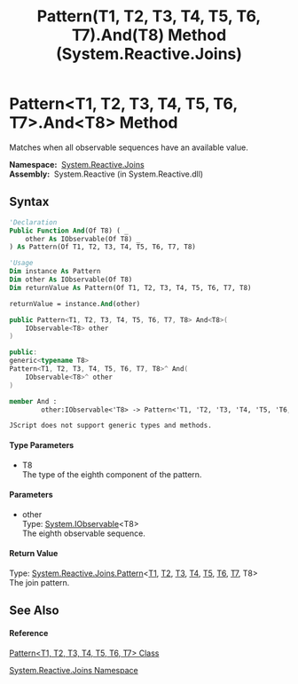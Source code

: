 ﻿---
title: Pattern(T1, T2, T3, T4, T5, T6, T7).And(T8) Method  (System.Reactive.Joins)
TOCTitle: And(T8) Method
ms:assetid: M:System.Reactive.Joins.Pattern`7.And``1(System.IObservable{``0})
ms:mtpsurl: https://msdn.microsoft.com/en-us/library/Hh228918(v=VS.103)
ms:contentKeyID: 36068336
ms.date: 06/28/2011
mtps_version: v=VS.103
f1_keywords:
- System.Reactive.Joins.Pattern`7.And``1
dev_langs:
- CSharp
- JScript
- VB
- FSharp
- c++
---

# Pattern\<T1, T2, T3, T4, T5, T6, T7\>.And\<T8\> Method

Matches when all observable sequences have an available value.

**Namespace:**  [System.Reactive.Joins](hh211841\(v=vs.103\).md)  
**Assembly:**  System.Reactive (in System.Reactive.dll)

## Syntax

``` vb
'Declaration
Public Function And(Of T8) ( _
    other As IObservable(Of T8) _
) As Pattern(Of T1, T2, T3, T4, T5, T6, T7, T8)
```

``` vb
'Usage
Dim instance As Pattern
Dim other As IObservable(Of T8)
Dim returnValue As Pattern(Of T1, T2, T3, T4, T5, T6, T7, T8)

returnValue = instance.And(other)
```

``` csharp
public Pattern<T1, T2, T3, T4, T5, T6, T7, T8> And<T8>(
    IObservable<T8> other
)
```

``` c++
public:
generic<typename T8>
Pattern<T1, T2, T3, T4, T5, T6, T7, T8>^ And(
    IObservable<T8>^ other
)
```

``` fsharp
member And : 
        other:IObservable<'T8> -> Pattern<'T1, 'T2, 'T3, 'T4, 'T5, 'T6, 'T7, 'T8> 
```

``` jscript
JScript does not support generic types and methods.
```

#### Type Parameters

  - T8  
    The type of the eighth component of the pattern.

#### Parameters

  - other  
    Type: [System.IObservable](https://msdn.microsoft.com/en-us/library/Dd990377)\<T8\>  
    The eighth observable sequence.  

#### Return Value

Type: [System.Reactive.Joins.Pattern](hh229671\(v=vs.103\).md)\<[T1](hh229680\(v=vs.103\).md), [T2](hh229680\(v=vs.103\).md), [T3](hh229680\(v=vs.103\).md), [T4](hh229680\(v=vs.103\).md), [T5](hh229680\(v=vs.103\).md), [T6](hh229680\(v=vs.103\).md), [T7](hh229680\(v=vs.103\).md), T8\>  
The join pattern.  

## See Also

#### Reference

[Pattern\<T1, T2, T3, T4, T5, T6, T7\> Class](hh229680\(v=vs.103\).md)

[System.Reactive.Joins Namespace](hh211841\(v=vs.103\).md)

